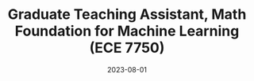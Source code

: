 ---
title: "Graduate Teaching Assistant, Math Foundation for Machine Learning (ECE 7750)"
collection: teaching
type: "Teaching"
permalink: /teaching/2023-fall-ta
venue: "Georgia Institute of Technology"
date: 2023-08-01 # FA for Fall
location: "Atlanta, GA"
---